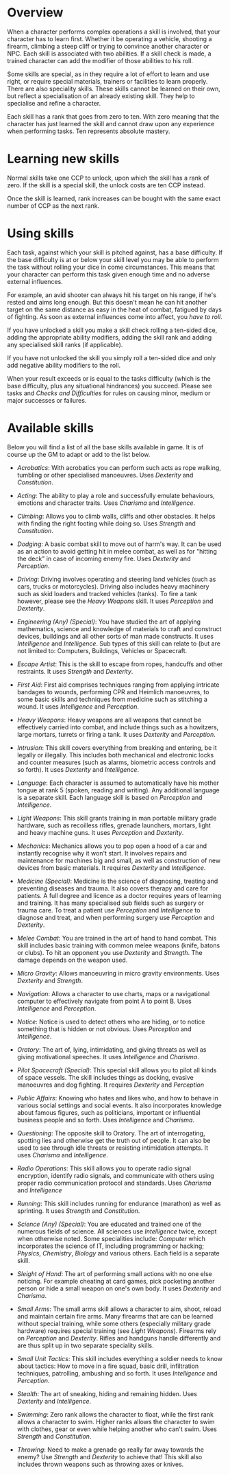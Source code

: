# Overview

When a character performs complex operations a skill is involved, that your
character has to learn first. Whether it be operating a vehicle, shooting a
firearm, climbing a steep cliff or trying to convince another character or
NPC. Each skill is associated with two abilities. If a skill check is made,
a trained character can add the modifier of those abilities to his roll.

Some skills are special, as in they require a lot of effort to learn and use
right, or require special materials, trainers or facilities to learn properly.
There are also speciality skills. These skills cannot be learned on their own,
but reflect a specialisation of an already existing skill. They help to
specialise and refine a character.

Each skill has a rank that goes from zero to ten. With zero meaning that the
character has just learned the skill and cannot draw upon any experience when
performing tasks. Ten represents absolute mastery.

# Learning new skills

Normal skills take one CCP to unlock, upon which the skill has a rank of
zero. If the skill is a special skill, the unlock costs are ten CCP instead.

Once the skill is learned, rank increases can be bought with the same exact
number of CCP as the next rank.

# Using skills

Each task, against which your skill is pitched against, has a base difficulty.
If the base difficulty is at or below your skill level you may be able to
perform the task without rolling your dice in come circumstances. This means
that your character can perform this task given enough time and no adverse
external influences.

For example, an avid shooter can always hit his target on his range, if he's
rested and aims long enough. But this doesn't mean he can hit another target
on the same distance as easy in the heat of combat, fatigued by days of
fighting. As soon as external influences come into affect, you _have to roll_.

If you have unlocked a skill you make a skill check rolling a ten-sided dice,
adding the appropriate ability modifiers, adding the skill rank and adding any
specialised skill ranks (if applicable).

If you have not unlocked the skill you simply roll a ten-sided dice and only
add negative ability modifiers to the roll.

When your result exceeds or is equal to the tasks difficulty (which is the base
difficulty, plus any situational hindrances) you succeed. Please see tasks and
_Checks and Difficulties_ for rules on causing minor, medium or major
successes or failures.

# Available skills

Below you will find a list of all the base skills available in game. It is of
course up the GM to adapt or add to the list below.

- _Acrobatics_: With acrobatics you can perform such acts as rope
  walking, tumbling or other specialised manoeuvres. Uses _Dexterity_ and
  _Constitution_.

- _Acting_: The ability to play a role and successfully emulate behaviours,
  emotions and character traits. Uses _Charisma_ and _Intelligence_.

- _Climbing_: Allows you to climb walls, cliffs and other obstacles. It
  helps with finding the right footing while doing so. Uses _Strength_
  and _Constitution_.

- _Dodging_: A basic combat skill to move out of harm's way. It can be
  used as an action to avoid getting hit in melee combat, as well as for
  "hitting the deck" in case of incoming enemy fire. Uses _Dexterity_
  and _Perception_.

- _Driving_: Driving involves operating and steering land vehicles (such as
  cars, trucks or motorcycles). Driving also includes heavy machinery such as
  skid loaders and tracked vehicles (tanks). To fire a tank however, please see
  the _Heavy Weapons_ skill. It uses _Perception_ and _Dexterity_.

- _Engineering (Any) (Special)_: You have studied the art of applying
  mathematics, science and knowledge of materials to craft and construct
  devices, buildings and all other sorts of man made constructs. It uses
  _Intelligence_ and _Intelligence_. Sub types of this skill can
  relate to (but are not limited to: Computers, Buildings, Vehicles or
  Spacecraft.

- _Escape Artist_: This is the skill to escape from ropes, handcuffs and
  other restraints. It uses _Strength_ and _Dexterity_.

- _First Aid_: First aid comprises techniques ranging from applying
  intricate bandages to wounds, performing CPR and Heimlich manoeuvres, to some
  basic skills and techniques from medicine such as stitching a wound. It uses
  _Intelligence_ and _Perception_.

- _Heavy Weapons_: Heavy weapons are all weapons that cannot be effectively
  carried into combat, and include things such as a howitzers, large mortars,
  turrets or firing a tank. It uses _Dexterity_ and _Perception_.

- _Intrusion_: This skill covers everything from breaking and entering,
  be it legally or illegally. This includes both mechanical and electronic
  locks and counter measures (such as alarms, biometric access controls and so
  forth). It uses _Dexterity_ and _Intelligence_.

- _Language_: Each character is assumed to automatically have his mother
  tongue at rank 5 (spoken, reading and writing). Any additional language is a
  separate skill. Each language skill is based on _Perception_ and
  _Intelligence_.

- _Light Weapons_: This skill grants training in man portable military
  grade hardware, such as recoilless rifles, grenade launchers, mortars, light
  and heavy machine guns. It uses _Perception_ and _Dexterity_.

- _Mechanics_: Mechanics allows you to pop open a hood of a car and
  instantly recognise why it won't start. It involves repairs and maintenance
  for machines big and small, as well as construction of new devices
  from basic materials. It requires _Dexterity_ and
  _Intelligence_.

- _Medicine (Special)_: Medicine is the science of diagnosing, treating and
  preventing diseases and trauma. It also covers therapy and care for patients.
  A full degree and licence as a doctor requires years of learning and training.
  It has many specialised sub fields such as surgery or trauma care. To treat a
  patient use _Perception_ and _Intelligence_ to diagnose and treat,
  and when performing surgery use _Perception_ and _Dexterity_.

- _Melee Combat_: You are trained in the art of hand to hand combat. This
  skill includes basic training with common melee weapons (knife, batons or
  clubs). To hit an opponent you use _Dexterity_ and _Strength_.
  The damage depends on the weapon used.

- _Micro Gravity_: Allows manoeuvring in micro gravity environments. Uses
  _Dexterity_ and _Strength_.

- _Navigation_: Allows a character to use charts, maps or a navigational
  computer to effectively navigate from point A to point B. Uses
  _Intelligence_ and _Perception_.

- _Notice_: Notice is used to detect others who are hiding, or to notice
  something that is hidden or not obvious. Uses _Perception_ and
  _Intelligence_.

- _Oratory_: The art of, lying, intimidating, and giving threats as well
  as giving motivational speeches. It uses _Intelligence_ and _Charisma_.

- _Pilot Spacecraft (Special)_: This special skill allows you to pilot all
  kinds of space vessels. The skill includes things as docking, evasive
  manoeuvres and dog fighting. It requires _Dexterity_ and
  _Perception_

- _Public Affairs_: Knowing who hates and likes who, and how to behave in
  various social settings and social events. It also incorporates knowledge about
  famous figures, such as politicians, important or influential business people
  and so forth. Uses _Intelligence_ and _Charisma_.

- _Questioning_: The opposite skill to Oratory. The art of interrogating,
  spotting lies and otherwise get the truth out of people. It can also be used
  to see through idle threats or resisting intimidation attempts. It uses
  _Charisma_ and _Intelligence_.

- _Radio Operations_: This skill allows you to operate radio signal
  encryption, identify radio signals, and communicate with others using proper
  radio communication protocol and standards. Uses _Charisma_ and
  _Intelligence_

- _Running_: This skill includes running for endurance (marathon) as well as
  sprinting. It uses _Strength_ and _Constitution_.

- _Science (Any) (Special)_: You are educated and trained one of the
  numerous fields of science. All sciences use _Intelligence_ twice, except
  when otherwise noted. Some specialities include: _Computer_ which
  incorporates the science of IT, including programming or hacking;
  _Physics_, _Chemistry_, _Biology_ and various others. Each
  field is a separate skill.

- _Sleight of Hand_: The art of performing small actions with no one else
  noticing. For example cheating at card games, pick pocketing another person
  or hide a small weapon on one's own body. It uses _Dexterity_ and
  _Charisma_.

- _Small Arms_: The small arms skill allows a character to aim, shoot,
  reload and maintain certain fire arms. Many firearms that are can be learned
  without special training, while some others (especially military grade
  hardware) requires special training (see _Light Weapons_). Firearms rely
  on _Perception_ and _Dexterity_. Rifles and handguns handle
  differently and are thus split up in two separate speciality skills.

- _Small Unit Tactics_: This skill includes everything a soldier needs to
  know about tactics: How to move in a fire squad, basic drill, infiltration
  techniques, patrolling, ambushing and so forth. It uses _Intelligence_ and
  _Perception_.

- _Stealth_: The art of sneaking, hiding and remaining hidden. Uses
  _Dexterity_ and _Intelligence_.

- _Swimming_: Zero rank allows the character to float, while the first rank
  allows a character to swim. Higher ranks allows the character to swim with
  clothes, gear or even while helping another who can't swim. Uses _Strength_
  and _Constitution_.

- _Throwing_: Need to make a grenade go really far away towards the enemy?
  Use _Strength_ and _Dexterity_ to achieve that! This skill also
  includes thrown weapons such as throwing axes or knives.
